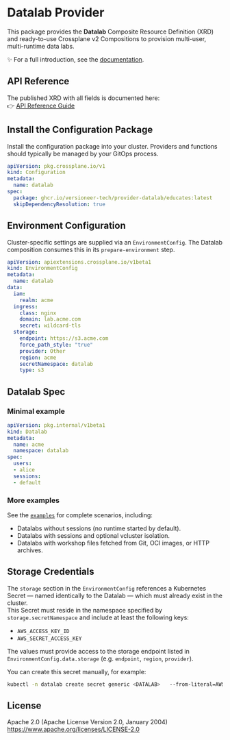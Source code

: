 # Datalab Provider

This package provides the **Datalab** Composite Resource Definition (XRD) and ready-to-use Crossplane v2 Compositions to provision multi-user, multi-runtime data labs.

✨ For a full introduction, see the [documentation](https://provider-datalab.versioneer.at/).

## API Reference

The published XRD with all fields is documented here:  
👉 [API Reference Guide](https://provider-datalab.versioneer.at/latest/reference-guides/api/)

## Install the Configuration Package

Install the configuration package into your cluster. Providers and functions should typically be managed by your GitOps process.

```yaml
apiVersion: pkg.crossplane.io/v1
kind: Configuration
metadata:
  name: datalab
spec:
  package: ghcr.io/versioneer-tech/provider-datalab/educates:latest
  skipDependencyResolution: true
```

## Environment Configuration

Cluster-specific settings are supplied via an `EnvironmentConfig`. The Datalab composition consumes this in its `prepare-environment` step.

```yaml
apiVersion: apiextensions.crossplane.io/v1beta1
kind: EnvironmentConfig
metadata:
  name: datalab
data:
  iam:
    realm: acme
  ingress:
    class: nginx
    domain: lab.acme.com
    secret: wildcard-tls
  storage:
    endpoint: https://s3.acme.com
    force_path_style: "true"
    provider: Other
    region: acme
    secretNamespace: datalab
    type: s3
```

## Datalab Spec

### Minimal example

```yaml
apiVersion: pkg.internal/v1beta1
kind: Datalab
metadata:
  name: acme
  namespace: datalab
spec:
  users:
  - alice
  sessions:
  - default
```

### More examples

See the [`examples`](examples/labs.yaml) for complete scenarios, including:
- Datalabs without sessions (no runtime started by default).
- Datalabs with sessions and optional vcluster isolation.
- Datalabs with workshop files fetched from Git, OCI images, or HTTP archives.

## Storage Credentials

The `storage` section in the `EnvironmentConfig` references a Kubernetes Secret — named identically to the Datalab — which must already exist in the cluster.  
This Secret must reside in the namespace specified by `storage.secretNamespace` and include at least the following keys:

- `AWS_ACCESS_KEY_ID`
- `AWS_SECRET_ACCESS_KEY`

The values must provide access to the storage endpoint listed in `EnvironmentConfig.data.storage` (e.g. `endpoint`, `region`, `provider`).

You can create this secret manually, for example:

```bash
kubectl -n datalab create secret generic <DATALAB>   --from-literal=AWS_ACCESS_KEY_ID=<KEY_ID>   --from-literal=AWS_SECRET_ACCESS_KEY=<SECRET>
```

## License

Apache 2.0 (Apache License Version 2.0, January 2004)  
<https://www.apache.org/licenses/LICENSE-2.0>
